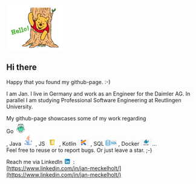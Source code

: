 <img src="https://github.com/JanMeckelholt/JanMeckelholt/blob/main/hellowinniepooh.gif" width="150px">  

## Hi there

Happy that you found my github-page. :-)

I am Jan.
I live in Germany and work as an Engineer for the Daimler AG.
In parallel I am studying Professional Software Engineering at Reutlingen University.

My github-page showcases some of my work regarding  
Go <img src="https://github.com/JanMeckelholt/JanMeckelholt/blob/main/jumping_gopher.gif" width="30px">  
, Java <img src="https://github.com/JanMeckelholt/JanMeckelholt/blob/main/java.png" width="30px">
, JS <img src="https://github.com/JanMeckelholt/JanMeckelholt/blob/main/javascript.png" width="30px">
, Kotlin <img src="https://github.com/JanMeckelholt/JanMeckelholt/blob/main/kotlin.jpeg" width="30px">
, SQL <img src="https://github.com/JanMeckelholt/JanMeckelholt/blob/main/sql.jpeg" width="30px">
, Docker <img src="https://github.com/JanMeckelholt/JanMeckelholt/blob/main/docker.jpeg" width="30px">...  
Feel free to reuse or to report bugs. Or just leave a star. ;-)

Reach me via LinkedIn <img src="https://github.com/JanMeckelholt/JanMeckelholt/blob/main/linkedin.jpeg" width="20px"> :  
[https://www.linkedin.com/in/jan-meckelholt/](https://www.linkedin.com/in/jan-meckelholt/)



<!--
**JanMeckelholt/JanMeckelholt** is a ✨ _special_ ✨ repository because its `README.md` (this file) appears on your GitHub profile.

Here are some ideas to get you started:

- 🔭 I’m currently working on ...
- 🌱 I’m currently learning ...
- 👯 I’m looking to collaborate on ...
- 🤔 I’m looking for help with ...
- 💬 Ask me about ...
-  ...
- 😄 Pronouns: ...
- ⚡ Fun fact: ...
-->
